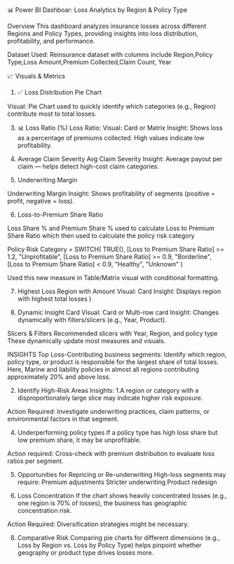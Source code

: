 📊 Power BI Dashboar: Loss Analytics by Region & Policy Type

Overview
This dashboard analyzes insurance losses across different Regions and Policy Types, providing insights into loss distribution, profitability, and performance.

Dataset Used: Reinsurance dataset with columns include 
Region,Policy Type,Loss Amount,Premium Collected,Claim Count, Year

📈 Visuals & Metrics
1. ✅ Loss Distribution Pie Chart
   
Visual: Pie Chart used to quickly identify which categories (e.g., Region) contribute most to total losses.

3. 📊 Loss Ratio (%)
Loss Ratio:
Visual: Card or Matrix
Insight: Shows loss as a percentage of premiums collected. High values indicate low profitability.

4. Average Claim Severity
Avg Claim Severity
Insight: Average payout per claim — helps detect high-cost claim categories.

5. Underwriting Margin

Underwriting Margin
Insight: Shows profitability of segments (positive = profit, negative = loss).

6. Loss-to-Premium Share Ratio

Loss Share % and Premium Share % used to calculate Loss to Premium Share Ratio which then used to calculate the policy risk category

Policy Risk Category = 
SWITCH(
    TRUE(),
    [Loss to Premium Share Ratio] >= 1.2, "Unprofitable",
    [Loss to Premium Share Ratio] >= 0.9, "Borderline",
    [Loss to Premium Share Ratio] < 0.9, "Healthy",
    "Unknown"
)

Used this new measure in Table/Matrix visual with conditional formatting.

7) Highest Loss Region with Amount
Visual: Card
Insight: Displays region with highest total losses )

8. Dynamic Insight Card
Visual: Card or Multi-row card
Insight: Changes dynamically with filters/slicers (e.g., Year, Product).

Slicers & Filters
Recommended slicers with Year, Region, and policy type
These dynamically update most measures and visuals.


INSIGHTS
Top Loss-Contributing business segments:
Identify which region, policy type, or product is responsible for the largest share of total losses.  Here, Marine and liability policies in almost all regions contributing approximately 20% and above loss.

2. Identify High-Risk Areas
Insights: 1.A region or category with a disproportionately large slice may indicate higher risk exposure.

Action Required: Investigate underwriting practices, claim patterns, or environmental factors in that segment.

4. Underperforming policy types
If a policy type has high loss share but low premium share, it may be unprofitable.

Action required: Cross-check with premium distribution to evaluate loss ratios per segment.

5. Opportunities for Repricing or Re-underwriting
High-loss segments may require:
Premium adjustments
Stricter underwriting
Product redesign

6. Loss Concentration
If the chart shows heavily concentrated losses (e.g., one region is 70% of losses), the business has geographic concentration risk.

Action Required: Diversification strategies might be necessary.

8. Comparative Risk
Comparing pie charts for different dimensions (e.g., Loss by Region vs. Loss by Policy Type) helps pinpoint whether geography or product type drives losses more.
